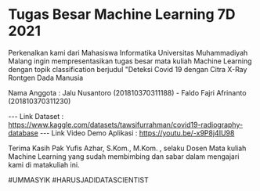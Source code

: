 
# Tugas Besar Machine Learning 7D 2021

Perkenalkan kami dari Mahasiswa Informatika Universitas Muhammadiyah Malang ingin mempresentasikan tugas besar mata kuliah Machine Learning dengan topik classification berjudul "Deteksi Covid 19 dengan Citra X-Ray Rontgen Dada Manusia

Nama Anggota : Jalu Nusantoro (201810370311188) - Faldo Fajri Afrinanto (201810370311230)

--- Link Dataset : https://www.kaggle.com/datasets/tawsifurrahman/covid19-radiography-database
--- Link Video Demo Aplikasi : https://youtu.be/-x9P8j4IU98


Terima Kasih Pak Yufis Azhar, S.Kom., M.Kom. , selaku Dosen Mata kuliah Machine Learning yang sudah membimbing dan sabar dalam mengajari kami di matakuliah ini.

#UMMASYIK #HARUSJADIDATASCIENTIST
